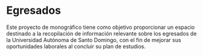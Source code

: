 # Egresados

Este proyecto de monográfico tiene como objetivo proporcionar un espacio destinado a la recopilación de información relevante sobre los egresados de la Universidad Autónoma de Santo Domingo, con el fin de mejorar sus oportunidades laborales al concluir su plan de estudios.
